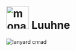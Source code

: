 <h1>
  <img src="https://github.com/images/mona-whisper.gif" alt="mona whisper by github.com" width="60" />
  Luuhne
</h1>

<img src="https://lanyard.cnrad.dev/api/1203421606521606269?hideActivity=whenNotUsed&showDisplayName=true&animated=true&theme=dark" alt="lanyard cnrad" />

<!--
**Luuhne/Luuhne** is a ✨ _special_ ✨ repository because its `README.md` (this file) appears on your GitHub profile.

Here are some ideas to get you started:

- 🔭 I’m currently working on ...
- 🌱 I’m currently learning ...
- 👯 I’m looking to collaborate on ...
- 🤔 I’m looking for help with ...
- 💬 Ask me about ...
- 📫 How to reach me: ...
- 😄 Pronouns: ...
- ⚡ Fun fact: ...
-->
